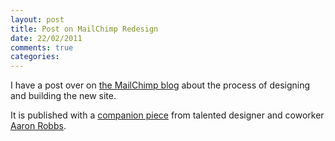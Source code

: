 ```yaml
---
layout: post
title: Post on MailChimp Redesign
date: 22/02/2011
comments: true
categories:
---
```

I have a post over on [the MailChimp blog](http://blog.mailchimp.com/building-the-new-mailchimp/) about the process of designing and building the new site.

It is published with a [companion piece](http://blog.mailchimp.com/redesigning-mailchimp/) from talented designer and coworker [Aaron Robbs](http://aaronrobbs.com).
